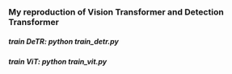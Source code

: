 ### My reproduction of Vision Transformer and Detection Transformer
##### train DeTR:  python train_detr.py
##### train ViT:  python train_vit.py
